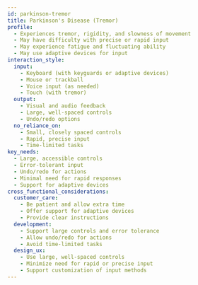 ```yaml
---
id: parkinson-tremor 
title: Parkinson's Disease (Tremor)
profile:
  - Experiences tremor, rigidity, and slowness of movement
  - May have difficulty with precise or rapid input
  - May experience fatigue and fluctuating ability
  - May use adaptive devices for input
interaction_style:
  input:
    - Keyboard (with keyguards or adaptive devices)
    - Mouse or trackball
    - Voice input (as needed)
    - Touch (with tremor)
  output:
    - Visual and audio feedback
    - Large, well-spaced controls
    - Undo/redo options
  no_reliance_on:
    - Small, closely spaced controls
    - Rapid, precise input
    - Time-limited tasks
key_needs:
  - Large, accessible controls
  - Error-tolerant input
  - Undo/redo for actions
  - Minimal need for rapid responses
  - Support for adaptive devices
cross_functional_considerations:
  customer_care:
    - Be patient and allow extra time
    - Offer support for adaptive devices
    - Provide clear instructions
  development:
    - Support large controls and error tolerance
    - Allow undo/redo for actions
    - Avoid time-limited tasks
  design_ux:
    - Use large, well-spaced controls
    - Minimize need for rapid or precise input
    - Support customization of input methods
---
```

